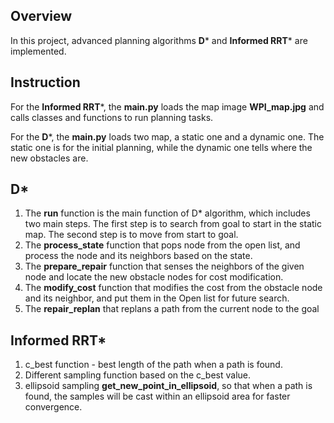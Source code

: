 ## Overview

In this project, advanced planning algorithms **D*** and **Informed RRT*** are implemented. 


## Instruction

For the **Informed RRT***, the **main.py** loads the map image **WPI_map.jpg** and calls classes and functions to run planning tasks. 

For the **D***,  the **main.py** loads two map, a static one and a dynamic one. The static one is for the initial planning, while the dynamic one tells where the new obstacles are. 

## D*

1. The **run** function is the main function of D* algorithm, which includes two main steps. The first step is to search from goal to start in the static map. The second step is to move from start to goal. 
2. The **process_state** function that pops node from the open list, and process the node and its neighbors based on the state. 
3. The **prepare_repair** function that senses the neighbors of the given node and locate the new obstacle nodes for cost modification.
4. The **modify_cost** function that modifies the cost from the obstacle node and its neighbor, and put them in the Open list for future search.
5. The **repair_replan** that replans a path from the current node to the goal

## Informed RRT*

1. c_best function - best length of the path when a path is found. 
2. Different sampling function based on the c_best value. 
3. ellipsoid sampling **get_new_point_in_ellipsoid**, so that when a path is found, the samples will be cast within an ellipsoid area for faster convergence.
